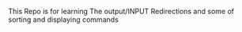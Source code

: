 This Repo is for learning The output/INPUT Redirections and some of sorting and displaying commands
